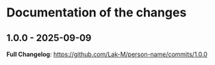 # Documentation of the changes

## 1.0.0 - 2025-09-09

**Full Changelog**: https://github.com/Lak-M/person-name/commits/1.0.0
